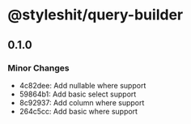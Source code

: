 # @styleshit/query-builder

## 0.1.0

### Minor Changes

-   4c82dee: Add nullable where support
-   59864b1: Add basic select support
-   8c92937: Add column where support
-   264c5cc: Add basic where support
